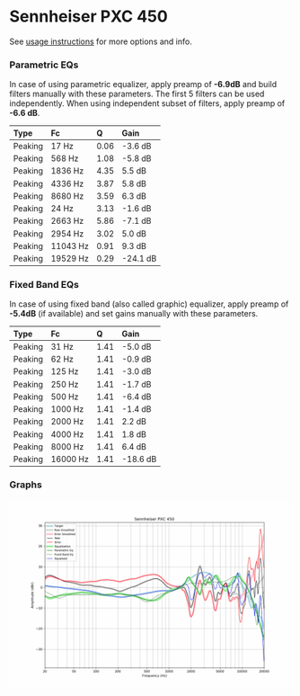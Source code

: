 # Sennheiser PXC 450
See [usage instructions](https://github.com/jaakkopasanen/AutoEq#usage) for more options and info.

### Parametric EQs
In case of using parametric equalizer, apply preamp of **-6.9dB** and build filters manually
with these parameters. The first 5 filters can be used independently.
When using independent subset of filters, apply preamp of **-6.6 dB**.

| Type    | Fc       |    Q | Gain     |
|:--------|:---------|:-----|:---------|
| Peaking | 17 Hz    | 0.06 | -3.6 dB  |
| Peaking | 568 Hz   | 1.08 | -5.8 dB  |
| Peaking | 1836 Hz  | 4.35 | 5.5 dB   |
| Peaking | 4336 Hz  | 3.87 | 5.8 dB   |
| Peaking | 8680 Hz  | 3.59 | 6.3 dB   |
| Peaking | 24 Hz    | 3.13 | -1.6 dB  |
| Peaking | 2663 Hz  | 5.86 | -7.1 dB  |
| Peaking | 2954 Hz  | 3.02 | 5.0 dB   |
| Peaking | 11043 Hz | 0.91 | 9.3 dB   |
| Peaking | 19529 Hz | 0.29 | -24.1 dB |

### Fixed Band EQs
In case of using fixed band (also called graphic) equalizer, apply preamp of **-5.4dB**
(if available) and set gains manually with these parameters.

| Type    | Fc       |    Q | Gain     |
|:--------|:---------|:-----|:---------|
| Peaking | 31 Hz    | 1.41 | -5.0 dB  |
| Peaking | 62 Hz    | 1.41 | -0.9 dB  |
| Peaking | 125 Hz   | 1.41 | -3.0 dB  |
| Peaking | 250 Hz   | 1.41 | -1.7 dB  |
| Peaking | 500 Hz   | 1.41 | -6.4 dB  |
| Peaking | 1000 Hz  | 1.41 | -1.4 dB  |
| Peaking | 2000 Hz  | 1.41 | 2.2 dB   |
| Peaking | 4000 Hz  | 1.41 | 1.8 dB   |
| Peaking | 8000 Hz  | 1.41 | 6.4 dB   |
| Peaking | 16000 Hz | 1.41 | -18.6 dB |

### Graphs
![](./Sennheiser%20PXC%20450.png)